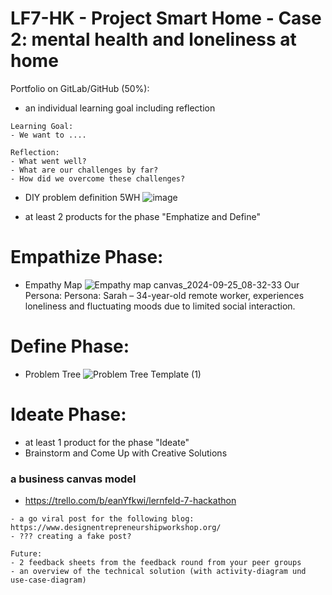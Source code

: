 # LF7-HK - Project Smart Home - Case 2: mental health and loneliness at home



Portfolio on GitLab/GitHub (50%):
- an individual learning goal including reflection
```
Learning Goal:
- We want to ....

Reflection:
- What went well?
- What are our challenges by far?
- How did we overcome these challenges?
```

- DIY problem definition 5WH
![image](https://github.com/user-attachments/assets/da6f8547-ac17-4d6c-b29d-ebdf74e06de2)

- at least 2 products for the phase "Emphatize and Define"

# Empathize Phase:
* Empathy Map
![Empathy map canvas_2024-09-25_08-32-33](https://github.com/user-attachments/assets/5ccb8d77-3fe5-42d7-9c14-35ab38961fd5)
Our Persona: Persona: Sarah – 34-year-old remote worker, experiences loneliness and fluctuating moods due to limited social interaction.

# Define Phase:
* Problem Tree
![Problem Tree Template (1)](https://github.com/user-attachments/assets/bb759211-f310-4dc8-a4fd-b5ffef4f7816)

# Ideate Phase:
- at least 1 product for the phase "Ideate"
- Brainstorm and Come Up with Creative Solutions

### a business canvas model
- https://trello.com/b/eanYfkwi/lernfeld-7-hackathon

```
- a go viral post for the following blog: https://www.designentrepreneurshipworkshop.org/
- ??? creating a fake post?

Future:
- 2 feedback sheets from the feedback round from your peer groups
- an overview of the technical solution (with activity-diagram und use-case-diagram)
```
